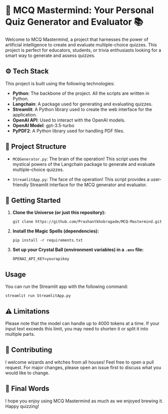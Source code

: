 # 🧠 MCQ Mastermind: Your Personal Quiz Generator and Evaluator 📚

Welcome to MCQ Mastermind, a project that harnesses the power of artificial intelligence to create and evaluate multiple-choice quizzes. This project is perfect for educators, students, or trivia enthusiasts looking for a smart way to generate and assess quizzes.

## ⚙️ Tech Stack

This project is built using the following technologies:

- **Python**: The backbone of the project. All the scripts are written in Python.
- **Langchain**: A package used for generating and evaluating quizzes.
- **Streamlit**: A Python library used to create the web interface for the application.
- **OpenAI API**: Used to interact with the OpenAI models.
- **OpenAI Model**: gpt-3.5-turbo
- **PyPDF2**: A Python library used for handling PDF files.

## 🧩 Project Structure

- `MCQGenerator.py`: The brain of the operation! This script uses the mystical powers of the Langchain package to generate and evaluate multiple-choice quizzes.

- `StreamlitApp.py`: The face of the operation! This script provides a user-friendly Streamlit interface for the MCQ generator and evaluator.


## 🚀 Getting Started

1. **Clone the Universe (or just this repository):**
    ```
    git clone https://github.com/Prashantkhobragade/MCQ-Mastermind.git
    ```
2. **Install the Magic Spells (dependencies):**
    ```
    pip install -r requirements.txt
    ```
3. **Set up your Crystal Ball (environment variables) in a `.env` file:**
    ```
    OPENAI_API_KEY=yourapikey
    ```


## Usage

You can run the Streamlit app with the following command:
```
streamlit run StreamlitApp.py

```

## ⚠️ Limitations

Please note that the model can handle up to 4000 tokens at a time. If your input text exceeds this limit, you may need to shorten it or split it into multiple parts.


## 🤝 Contributing

I welcome wizards and witches from all houses! Feel free to open a pull request. For major changes, please open an issue first to discuss what you would like to change.


## 🎉 Final Words

I hope you enjoy using MCQ Mastermind as much as we enjoyed brewing it. Happy quizzing!

